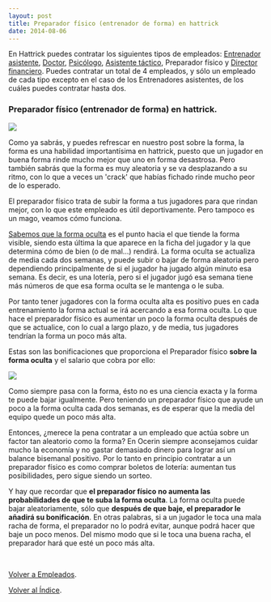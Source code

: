 ```yaml
---
layout: post
title: Preparador físico (entrenador de forma) en hattrick
date: 2014-08-06
---
```


En Hattrick puedes contratar los siguientes tipos de empleados: [Entrenador asistente](http://www.guiaocerin.com/es/el-entrenador-asistente/), [Doctor](http://www.guiaocerin.com/es/doctor-en-hattrick/), [Psicólogo](http://www.guiaocerin.com/es/psicologo-en-hattrick/), [Asistente táctico](http://www.guiaocerin.com/es/asistente-tactico-en-hattrick/), Preparador físico y [Director financiero](http://www.guiaocerin.com/es/director-financiero-en-hattrick/). Puedes contratar un total de 4 empleados, y sólo un empleado de cada tipo excepto en el caso de los Entrenadores asistentes, de los cuáles puedes contratar hasta dos.

### Preparador físico (entrenador de forma) en hattrick.

![](http://i.imgur.com/0QXb1go.png)

Como ya sabrás, y puedes refrescar en nuestro post sobre la forma, la forma es una habilidad importantísima en hattrick, puesto que un jugador en buena forma rinde mucho mejor que uno en forma desastrosa. Pero también sabrás que la forma es muy aleatoria y se va desplazando a su ritmo, con lo que a veces un 'crack' que habías fichado rinde mucho peor de lo esperado.

El preparador físico trata de subir la forma a tus jugadores para que rindan mejor, con lo que este empleado es útil deportivamente. Pero tampoco es un mago, veamos cómo funciona.

[Sabemos que la forma oculta](http://www.guiaocerin.com/es/forma-y-resistencia/) es el punto hacia el que tiende la forma visible, siendo esta última la que aparece en la ficha del jugador y la que determina cómo de bien (o de mal...) rendirá. La forma oculta se actualiza de media cada dos semanas, y puede subir o bajar de forma aleatoria pero dependiendo principalmente de si el jugador ha jugado algún minuto esa semana. Es decir, es una lotería, pero si el jugador jugó esa semana tiene más números de que esa forma oculta se le mantenga o le suba.

Por tanto tener jugadores con la forma oculta alta es positivo pues en cada entrenamiento la forma actual se irá acercando a esa forma oculta. Lo que hace el preparador físico es aumentar un poco la forma oculta después de que se actualice, con lo cual a largo plazo, y de media, tus jugadores tendrían la forma un poco más alta.

Estas son las bonificaciones que proporciona el Preparador físico **sobre la forma oculta** y el salario que cobra por ello:

![](http://i.imgur.com/HBw0T9F.png)

Como siempre pasa con la forma, ésto no es una ciencia exacta y la forma te puede bajar igualmente. Pero teniendo un preparador físico que ayude un poco a la forma oculta cada dos semanas, es de esperar que la media del equipo quede un poco más alta.

Entonces, ¿merece la pena contratar a un empleado que actúa sobre un factor tan aleatorio como la forma? En Ocerin siempre aconsejamos cuidar mucho la economía y no gastar demasiado dinero para lograr así un balance bisemanal positivo. Por lo tanto en principio contratar a un preparador físico es como comprar boletos de lotería: aumentan tus posibilidades, pero sigue siendo un sorteo.

Y hay que recordar que **el preparador físico no aumenta las probabilidades de que te suba la forma oculta**. La forma oculta puede bajar aleatoriamente, sólo que **después de que baje, el preparador le añadirá su bonificación**. En otras palabras, si a un jugador le toca una mala racha de forma, el preparador no lo podrá evitar, aunque podrá hacer que baje un poco menos. Del mismo modo que si le toca una buena racha, el preparador hará que esté un poco más alta.

 

[Volver a Empleados](http://www.guiaocerin.com/es/empleados-en-hattrick/).

[Volver al Índice](http://www.guiaocerin.com/es/indice/).
